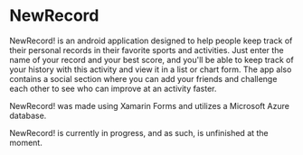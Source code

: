 # NewRecord
NewRecord! is an android application designed to help people keep track of their personal records in their favorite sports and activities. Just enter the name of your record and your best score, and you'll be able to keep track of your history with this activity and view it in a list or chart form. The app also contains a social section where you can add your friends and challenge each other to see who can improve at an activity faster.

NewRecord! was made using Xamarin Forms and utilizes a Microsoft Azure database.

NewRecord! is currently in progress, and as such, is unfinished at the moment.

